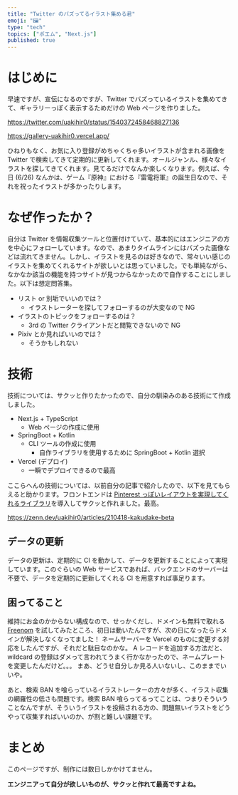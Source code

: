 ```yaml
---
title: "Twitter のバズってるイラスト集める君"
emoji: "🖼️"
type: "tech"
topics: ["ポエム", "Next.js"]
published: true
---
```


# はじめに

早速ですが、宣伝になるのですが、Twitter でバズっているイラストを集めてきて、ギャラリーっぽく表示するためだけの Web ページを作りました。

https://twitter.com/uakihir0/status/1540372458468827136

https://gallery-uakihir0.vercel.app/

ひねりもなく、お気に入り登録がめちゃくちゃ多いイラストが含まれる画像を Twitter で検索してきて定期的に更新してくれます。オールジャンル、様々なイラストを探してきてくれます。見てるだけでなんか楽しくなります。例えば、今日 (6/26) なんかは、ゲーム『原神』における『雷電将軍』の誕生日なので、それを祝ったイラストが多かったりします。

# なぜ作ったか？

自分は Twitter を情報収集ツールと位置付けていて、基本的にはエンジニアの方を中心にフォローしています。なので、あまりタイムラインにはバズった画像などは流れてきません。しかし、イラストを見るのは好きなので、常々いい感じのイラストを集めてくれるサイトが欲しいとは思っていました。でも単純ながら、なかなか該当の機能を持つサイトが見つからなかったので自作することにしました。以下は想定問答集。

- リスト or 別垢でいいのでは？
  - イラストレーターを探してフォローするのが大変なので NG
- イラストのトピックをフォローするのは？
  - 3rd の Twitter クライアントだと閲覧できないので NG
- Pixiv とか見ればいいのでは？
  - そうかもしれない

# 技術

技術については、サクッと作りたかったので、自分の馴染みのある技術にて作成しました。

- Next.js + TypeScript
  - Web ページの作成に使用
- SpringBoot + Kotlin
  - CLI ツールの作成に使用
    - 自作ライブラリを使用するために SpringBoot + Kotlin 選択
- Vercel (デプロイ)
  - 一瞬でデプロイできるので最高

ここらへんの技術については、以前自分の記事で紹介したので、以下を見てもらえると助かります。フロントエンドは [Pinterest っぽいレイアウトを実現してくれるライブラリ](https://github.com/tsuyoshiwada/react-stack-grid)を導入してサクッと作れました。最高。

https://zenn.dev/uakihir0/articles/210418-kakudake-beta

## データの更新

データの更新は、定期的に CI を動かして、データを更新することによって実現しています。このぐらいの Web サービスであれば、バックエンドのサーバーは不要で、データを定期的に更新してくれる CI を用意すれば事足ります。

## 困ってること

維持にお金のかからない構成なので、せっかくだし、ドメインも無料で取れる [Freenom](https://www.freenom.com/ja/index.html) を試してみたところ、初日は動いたんですが、次の日になったらドメインが解決しなくなってました！ ネームサーバーを Vercel のものに変更する対応をしたんですが、それだと駄目なのかな。 A レコードを追加する方法だと、wildcard の登録はダメって言われてうまく行かなかったので、ネームプレートを変更したんだけど。。。 まあ、どうせ自分しか見る人いないし、このままでいいや。

あと、検索 BAN を喰らっているイラストレーターの方々が多く、イラスト収集の網羅性の低さも問題です。検索 BAN 喰らってるってことは、つまりそういうことなんですが、そういうイラストを投稿される方の、問題無いイラストをどうやって収集すればいいのか、が割と難しい課題です。

# まとめ

このページですが、制作には数日しかかけてません。

**エンジニアって自分が欲しいものが、サクッと作れて最高ですよね。**
